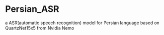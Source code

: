 # Persian_ASR
a ASR(automatic speech recognition) model for Persian language based on QuartzNet15x5 from Nvidia Nemo
